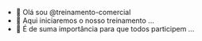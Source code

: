 - 👋 Olá sou @treinamento-comercial
- 👀 Aqui iniciaremos o nosso treinamento ...
- 🌱 É de suma importância para que todos participem ...


<!---
treinamento-comercial/treinamento-comercial is a ✨ special ✨ repository because its `README.md` (this file) appears on your GitHub profile.
You can click the Preview link to take a look at your changes.
--->
